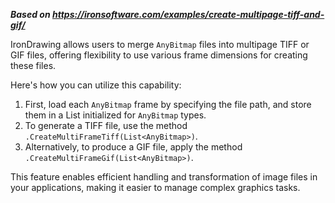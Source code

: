 ***Based on <https://ironsoftware.com/examples/create-multipage-tiff-and-gif/>***

IronDrawing allows users to merge `AnyBitmap` files into multipage TIFF or GIF files, offering flexibility to use various frame dimensions for creating these files.

Here's how you can utilize this capability:

1. First, load each `AnyBitmap` frame by specifying the file path, and store them in a List initialized for `AnyBitmap` types. 
2. To generate a TIFF file, use the method `.CreateMultiFrameTiff(List<AnyBitmap>)`.
3. Alternatively, to produce a GIF file, apply the method `.CreateMultiFrameGif(List<AnyBitmap>)`.

This feature enables efficient handling and transformation of image files in your applications, making it easier to manage complex graphics tasks.